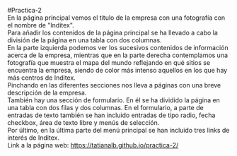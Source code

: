 #Practica-2
<br>
En la página principal vemos el título de la empresa con una fotografía con el nombre de "Inditex".
<br>Para añadir los contenidos de la página principal se ha llevado a cabo la división de la página en una tabla con dos columnas.
<br> En la parte izquierda podemos ver los sucesivos contenidos de información acerca de la empresa, mientras que en la parte derecha contemplamos una fotografía que muestra el mapa del mundo reflejando en qué sitios se encuentra la empresa, siendo de color más intenso aquellos en los que hay más centros de Inditex.
<br>Pinchando en las diferentes secciones nos lleva a páginas con una breve descripción de la empresa.
<br>También hay una sección de formulario. En él se ha dividido la página en una tabla con dos filas y dos columnas. En el formulario, a parte de entradas de texto también se han incluido entradas de tipo radio, fecha checkbox, área de texto libre y menús de selección.
<br> Por último, en la última parte del menú principal se han incluido tres links de interés de Inditex.
<br> Link a la página web: https://tatianalb.github.io/practica-2/
